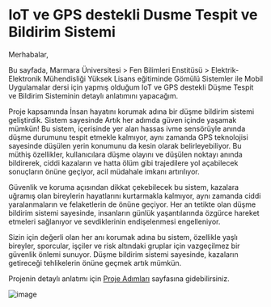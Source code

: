 # IoT ve GPS destekli Dusme Tespit ve Bildirim Sistemi
Merhabalar,

Bu sayfada, Marmara Üniversitesi > Fen Bilimleri Enstitüsü > Elektrik-Elektronik Mühendisliği Yüksek Lisans eğitiminde Gömülü Sistemler ile Mobil Uygulamalar dersi için yapmış olduğum IoT ve GPS destekli Düşme Tespit ve Bildirim Sisteminin detaylı anlatımını yapacağım.

Proje kapsamında İnsan hayatını korumak adına bir düşme bildirim sistemi geliştirdik. Sistem sayesinde Artık her adımda güven içinde yaşamak mümkün! Bu sistem, içerisinde yer alan hassas ivme sensörüyle anında düşme durumunu tespit etmekle kalmıyor, aynı zamanda GPS teknolojisi sayesinde düşülen yerin konumunu da kesin olarak belirleyebiliyor. Bu müthiş özellikler, kullanıcılara düşme olayını ve düşülen noktayı anında bildirerek, ciddi kazaların ve hatta ölüm gibi trajedilere yol açabilecek sonuçların önüne geçiyor, acil müdahale imkanı artırılıyor.


Güvenlik ve koruma açısından dikkat çekebilecek bu sistem, kazalara uğramış olan bireylerin hayatlarını kurtarmakla kalmıyor, aynı zamanda ciddi yaralanmaların ve felaketlerin de önüne geçiyor. Her an tetikte olan düşme bildirim sistemi sayesinde, insanların günlük yaşantılarında özgürce hareket etmeleri sağlanıyor ve sevdiklerinin endişelenmesi engelleniyor.

Sizin için değerli olan her anı korumak adına bu sistem, özellikle yaşlı bireyler, sporcular, işçiler ve risk altındaki gruplar için vazgeçilmez bir güvenlik önlemi sunuyor. Düşme bildirim sistemi sayesinde, kazaların getireceği tehlikelerin önüne geçmek artık mümkün.

Projenin detaylı anlatımı için [Proje Adımları](https://github.com/ozgepek/IoT-ve-GPS-destekli-Dusme-Tespit-ve-Bildirim-Sistemi.wiki.git) sayfasına gidebilirsiniz. 


![image](https://github.com/ozgepek/IoT-ve-GPS-destekli-Dusme-Tespit-ve-Bildirim-Sistemi/assets/83868162/e9862970-4fbf-46eb-84a1-73a03e40d83a)

